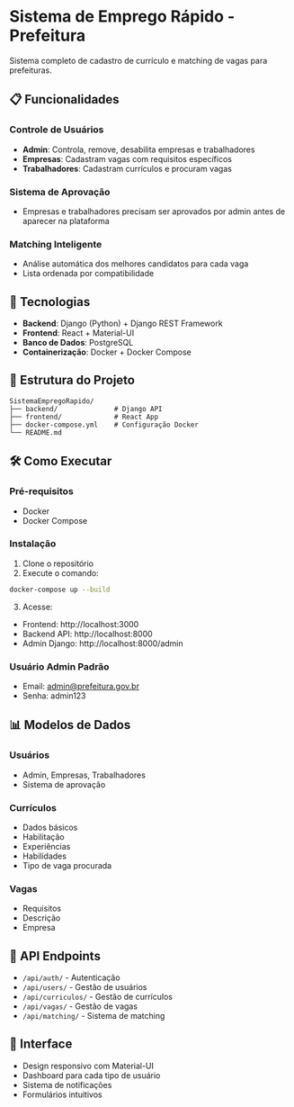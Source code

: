 # Sistema de Emprego Rápido - Prefeitura

Sistema completo de cadastro de currículo e matching de vagas para prefeituras.

## 📋 Funcionalidades

### Controle de Usuários
- **Admin**: Controla, remove, desabilita empresas e trabalhadores
- **Empresas**: Cadastram vagas com requisitos específicos  
- **Trabalhadores**: Cadastram currículos e procuram vagas

### Sistema de Aprovação
- Empresas e trabalhadores precisam ser aprovados por admin antes de aparecer na plataforma

### Matching Inteligente
- Análise automática dos melhores candidatos para cada vaga
- Lista ordenada por compatibilidade

## 🚀 Tecnologias

- **Backend**: Django (Python) + Django REST Framework
- **Frontend**: React + Material-UI
- **Banco de Dados**: PostgreSQL
- **Containerização**: Docker + Docker Compose

## 📁 Estrutura do Projeto

```
SistemaEmpregoRapido/
├── backend/              # Django API
├── frontend/             # React App
├── docker-compose.yml    # Configuração Docker
└── README.md
```

## 🛠️ Como Executar

### Pré-requisitos
- Docker
- Docker Compose

### Instalação

1. Clone o repositório
2. Execute o comando:
```bash
docker-compose up --build
```

3. Acesse:
- Frontend: http://localhost:3000
- Backend API: http://localhost:8000
- Admin Django: http://localhost:8000/admin

### Usuário Admin Padrão
- Email: admin@prefeitura.gov.br
- Senha: admin123

## 📊 Modelos de Dados

### Usuários
- Admin, Empresas, Trabalhadores
- Sistema de aprovação

### Currículos
- Dados básicos
- Habilitação
- Experiências
- Habilidades
- Tipo de vaga procurada

### Vagas
- Requisitos
- Descrição
- Empresa

## 🔄 API Endpoints

- `/api/auth/` - Autenticação
- `/api/users/` - Gestão de usuários
- `/api/curriculos/` - Gestão de currículos
- `/api/vagas/` - Gestão de vagas
- `/api/matching/` - Sistema de matching

## 📱 Interface

- Design responsivo com Material-UI
- Dashboard para cada tipo de usuário
- Sistema de notificações
- Formulários intuitivos
